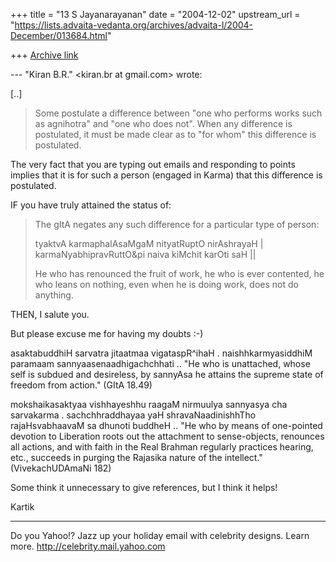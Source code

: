+++
title = "13 S Jayanarayanan"
date = "2004-12-02"
upstream_url = "https://lists.advaita-vedanta.org/archives/advaita-l/2004-December/013684.html"

+++
[Archive link](https://lists.advaita-vedanta.org/archives/advaita-l/2004-December/013684.html)

--- "Kiran B.R." <kiran.br at gmail.com> wrote:

[..]

> Some postulate a difference between "one who performs works such as
> agnihotra" and "one who does not". When any difference is postulated,
> it must be made clear as to "for whom" this difference is postulated.
> 

The very fact that you are typing out emails and responding to points
implies that it is for such a person (engaged in Karma) that this
difference is postulated.

IF you have truly attained the status of:

> The gItA negates any such difference for a particular type of person:
> 
> tyaktvA karmaphalAsaMgaM nityatRuptO nirAshrayaH |
> karmaNyabhipravRuttO&pi naiva kiMchit karOti saH ||
> 
> He who has renounced the fruit of work, he who is ever contented, he
> who leans on nothing, even when he is doing work, does not do
> anything.
> 

THEN, I salute you. 

But please excuse me for having my doubts :-)

asaktabuddhiH sarvatra jitaatmaa vigataspR^ihaH .
naishhkarmyasiddhiM paramaam sannyaasenaadhigachchhati ..
"He who is unattached, whose self is subdued and desireless, by
sannyAsa he attains the supreme state of freedom from action." 
(GItA 18.49)

mokshaikasaktyaa vishhayeshhu raagaM
nirmuulya sannyasya cha sarvakarma .
sachchhraddhayaa yaH shravaNaadinishhTho
rajaHsvabhaavaM sa dhunoti buddheH ..
"He who by means of one-pointed devotion to Liberation roots out the
attachment to sense-objects, renounces all actions, and with faith in
the Real Brahman regularly practices hearing, etc., succeeds in purging
the Rajasika nature of the intellect." (VivekachUDAmaNi 182)

Some think it unnecessary to give references, but I think it helps!

Kartik



__________________________________ 
Do you Yahoo!? 
Jazz up your holiday email with celebrity designs. Learn more.
http://celebrity.mail.yahoo.com

